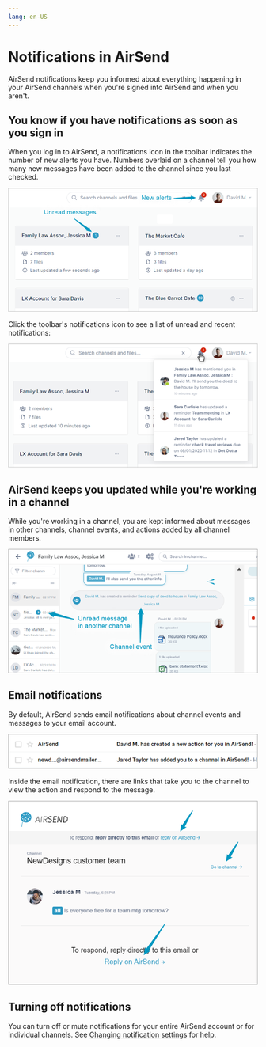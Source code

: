 ```yaml
---
lang: en-US
---
```


# Notifications in AirSend

AirSend notifications keep you informed about everything happening in your AirSend channels when you're signed into AirSend and when you aren't.

## You know if you have notifications as soon as you sign in

When you log in to AirSend, a notifications icon in the toolbar indicates the number of new alerts you have. Numbers overlaid on a channel tell you how many new messages have been added to the channel since you last checked.  
  
![](./assets/notifications/as-notifications-no-bold.png)

Click the toolbar's notifications icon to see a list of unread and recent notifications:

![](./assets/notifications/as-75-a.png)

## AirSend keeps you updated while you're working in a channel

While you're working in a channel, you are kept informed about messages in other channels, channel events, and actions added by all channel members.

![](./assets/notifications/as-notif-2-no-bold.png)

## Email notifications

By default, AirSend sends email notifications about channel events and messages to your email account. 

![](./assets/notifications/as-messages.png)

Inside the email notification, there are links that take you to the channel to view the action and respond to the message.

![](./assets/notifications/as-mail-links.png)

## Turning off notifications

You can turn off or mute notifications for your entire AirSend account or for individual channels. See [Changing notification settings](/using-airsend/changing-notification-settings) for help.